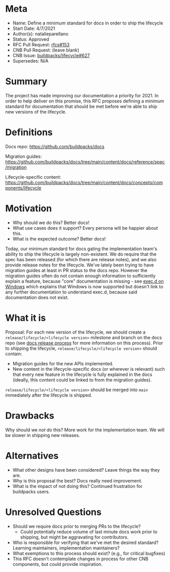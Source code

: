 # Meta
[meta]: #meta
- Name: Define a minimum standard for docs in order to ship the lifecycle
- Start Date: 4/7/2021
- Author(s): natalieparellano
- Status: Approved
- RFC Pull Request: [rfcs#153](https://github.com/buildpacks/rfcs/pull/153)
- CNB Pull Request: (leave blank)
- CNB Issue: [buildpacks/lifecycle#627](https://github.com/buildpacks/lifecycle/issues/627)
- Supersedes: N/A

# Summary
[summary]: #summary

The project has made improving our documentation a priority for 2021. In order to help deliver on this promise, this RFC proposes defining a minimum standard for documentation that should be met before we're able to ship new versions of the lifecycle.

# Definitions
[definitions]: #definitions

Docs repo: https://github.com/buildpacks/docs

Migration guides: https://github.com/buildpacks/docs/tree/main/content/docs/reference/spec/migration

Lifecycle-specific content: https://github.com/buildpacks/docs/tree/main/content/docs/concepts/components/lifecycle

# Motivation
[motivation]: #motivation

- Why should we do this? Better docs!
- What use cases does it support? Every persona will be happier about this.
- What is the expected outcome? Better docs!


Today, our minimum standard for docs gating the implementation team's ability to ship the lifecycle is largely non-existent. We do require that the spec has been released (for which there are release notes), and we also provide release notes for the lifecycle. We've lately been trying to have migration guides at least in PR status to the docs repo. However the migration guides often do not contain enough information to sufficiently explain a feature, because "core" documentation is missing - see [exec.d on Windows](https://buildpacks.io/docs/reference/spec/migration/buildpack-api-0.5-0.6/#execd-on-windows) which explains that Windows is now supported but doesn't link to any further documentation to understand exec.d, because said documentation does not exist.
# What it is

Proposal: For each new version of the lifecycle, we should create a `release/lifecycle/<lifecycle version>` milestone and branch on the docs repo (see [docs release process](https://github.com/buildpacks/docs/blob/main/RELEASE.md#lump-changes) for more information on this process). Prior to shipping the lifecycle, `release/lifecycle/<lifecycle version>` should contain:
* Migration guides for the new APIs implemented.
* New content in the lifecycle-specific docs (or wherever is relevant) such that every new feature in the lifecycle is fully explained in the docs (ideally, this content could be linked to from the migration guides).

`release/lifecycle/<lifecycle version>` should be merged into `main` immediately after the lifecycle is shipped. 

# Drawbacks
[drawbacks]: #drawbacks

Why should we *not* do this? More work for the implementation team. We will be slower in shipping new releases.

# Alternatives
[alternatives]: #alternatives

- What other designs have been considered? Leave things the way they are.
- Why is this proposal the best? Docs really need improvement.
- What is the impact of not doing this? Continued frustration for buildpacks users.

# Unresolved Questions
[unresolved-questions]: #unresolved-questions

- Should we require docs prior to merging PRs to the lifecycle?
  - Could potentially reduce volume of last minute docs work prior to shipping, but might be aggravating for contributors.
- Who is responsible for verifying that we've met the desired standard? Learning maintainers, implementation maintainers?
- What exemptions to this process should exist? (e.g., for critical bugfixes)
- This RFC doesn't contemplate changes in process for other CNB components, but could provide inspiration.
